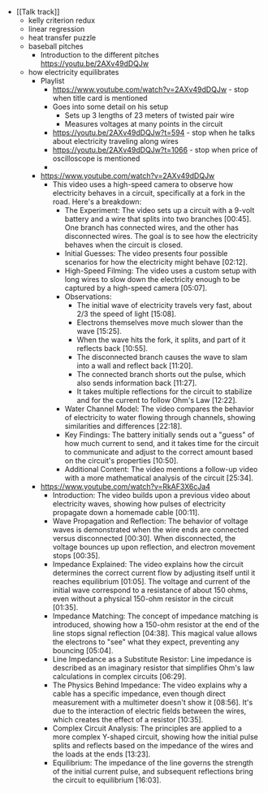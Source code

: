 - [[Talk track]]
	- kelly criterion redux
	- linear regression
	- heat transfer puzzle
	- baseball pitches
		- Introduction to the different pitches
		  https://youtu.be/2AXv49dDQJw
	- how electricity equilibrates
		- Playlist
			- https://www.youtube.com/watch?v=2AXv49dDQJw - stop when title card is mentioned
			- Goes into some detail on his setup
				- Sets up 3 lengths of 23 meters of twisted pair wire
				- Measures voltages at many points in the circuit
			- https://youtu.be/2AXv49dDQJw?t=594 - stop when he talks about electricity traveling along wires
			- https://youtu.be/2AXv49dDQJw?t=1066 - stop when price of oscilloscope is mentioned
			-
		- https://www.youtube.com/watch?v=2AXv49dDQJw
			- This video uses a high-speed camera to observe how electricity behaves in a circuit, specifically at a fork in the road. Here's a breakdown:
				- The Experiment: The video sets up a circuit with a 9-volt battery and a wire that splits into two branches [00:45]. One branch has connected wires, and the other has disconnected wires. The goal is to see how the electricity behaves when the circuit is closed.
				- Initial Guesses: The video presents four possible scenarios for how the electricity might behave [02:12].
				- High-Speed Filming: The video uses a custom setup with long wires to slow down the electricity enough to be captured by a high-speed camera [05:07].
				- Observations:
					- The initial wave of electricity travels very fast, about 2/3 the speed of light [15:08].
					- Electrons themselves move much slower than the wave [15:25].
					- When the wave hits the fork, it splits, and part of it reflects back [10:55].
					- The disconnected branch causes the wave to slam into a wall and reflect back [11:20].
					- The connected branch shorts out the pulse, which also sends information back [11:27].
					- It takes multiple reflections for the circuit to stabilize and for the current to follow Ohm's Law [12:22].
				- Water Channel Model: The video compares the behavior of electricity to water flowing through channels, showing similarities and differences [22:18].
				- Key Findings: The battery initially sends out a "guess" of how much current to send, and it takes time for the circuit to communicate and adjust to the correct amount based on the circuit's properties [10:50].
				- Additional Content: The video mentions a follow-up video with a more mathematical analysis of the circuit [25:34].
		- https://www.youtube.com/watch?v=RkAF3X6cJa4
			- Introduction: The video builds upon a previous video about electricity waves, showing how pulses of electricity propagate down a homemade cable [00:11].
			- Wave Propagation and Reflection: The behavior of voltage waves is demonstrated when the wire ends are connected versus disconnected [00:30]. When disconnected, the voltage bounces up upon reflection, and electron movement stops [00:35].
			- Impedance Explained: The video explains how the circuit determines the correct current flow by adjusting itself until it reaches equilibrium [01:05]. The voltage and current of the initial wave correspond to a resistance of about 150 ohms, even without a physical 150-ohm resistor in the circuit [01:35].
			- Impedance Matching: The concept of impedance matching is introduced, showing how a 150-ohm resistor at the end of the line stops signal reflection [04:38]. This magical value allows the electrons to "see" what they expect, preventing any bouncing [05:04].
			- Line Impedance as a Substitute Resistor: Line impedance is described as an imaginary resistor that simplifies Ohm's law calculations in complex circuits [06:29].
			- The Physics Behind Impedance: The video explains why a cable has a specific impedance, even though direct measurement with a multimeter doesn't show it [08:56]. It's due to the interaction of electric fields between the wires, which creates the effect of a resistor [10:35].
			- Complex Circuit Analysis: The principles are applied to a more complex Y-shaped circuit, showing how the initial pulse splits and reflects based on the impedance of the wires and the loads at the ends [13:23].
			- Equilibrium: The impedance of the line governs the strength of the initial current pulse, and subsequent reflections bring the circuit to equilibrium [16:03].